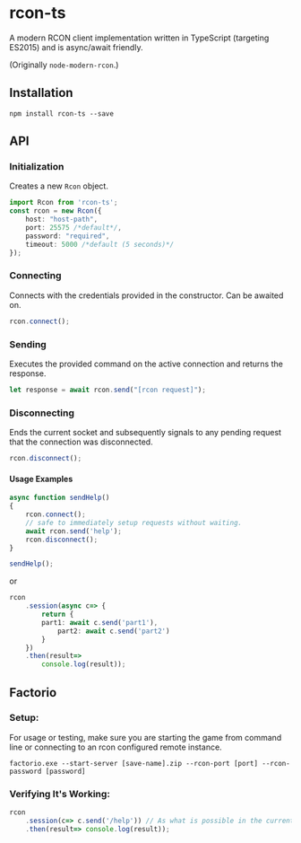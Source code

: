 rcon-ts
==============
A modern RCON client implementation written in TypeScript (targeting ES2015) and is async/await friendly.

(Originally `node-modern-rcon`.)

## Installation

```
npm install rcon-ts --save
```

## API

### Initialization

Creates a new `Rcon` object.

```typescript
import Rcon from 'rcon-ts';
const rcon = new Rcon({
    host: "host-path",
    port: 25575 /*default*/, 
    password: "required",
    timeout: 5000 /*default (5 seconds)*/
});
````

### Connecting

Connects with the credentials provided in the constructor.
Can be awaited on.
```typescript
rcon.connect();
```

### Sending

Executes the provided command on the active connection and returns the response.

```typescript
let response = await rcon.send("[rcon request]");
````
### Disconnecting

Ends the current socket and subsequently signals to any pending request that the connection was disconnected.

```typescript
rcon.disconnect();
````

#### Usage Examples

```typescript
async function sendHelp()
{
	rcon.connect();
	// safe to immediately setup requests without waiting.
	await rcon.send('help');
	rcon.disconnect();
}

sendHelp();
```

or

```typescript
rcon
	.session(async c=> {
		return {
		part1: await c.send('part1'),
			part2: await c.send('part2')
		}
	})
	.then(result=>
		console.log(result));
```

## Factorio

### Setup:

For usage or testing, make sure you are starting the game from command line or connecting to an rcon configured remote instance.

`factorio.exe --start-server [save-name].zip --rcon-port [port] --rcon-password [password]`

### Verifying It's Working:

```typescript
rcon
	.session(c=> c.send('/help')) // As what is possible in the current state.
	.then(result=> console.log(result));
```
